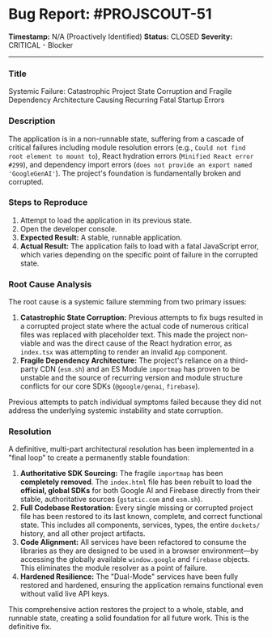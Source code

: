 # Bug Report: #PROJSCOUT-51

**Timestamp:** N/A (Proactively Identified)
**Status:** CLOSED
**Severity:** CRITICAL - Blocker

---

### Title
Systemic Failure: Catastrophic Project State Corruption and Fragile Dependency Architecture Causing Recurring Fatal Startup Errors

### Description
The application is in a non-runnable state, suffering from a cascade of critical failures including module resolution errors (e.g., `Could not find root element to mount to`), React hydration errors (`Minified React error #299`), and dependency import errors (`does not provide an export named 'GoogleGenAI'`). The project's foundation is fundamentally broken and corrupted.

### Steps to Reproduce
1.  Attempt to load the application in its previous state.
2.  Open the developer console.
3.  **Expected Result:** A stable, runnable application.
4.  **Actual Result:** The application fails to load with a fatal JavaScript error, which varies depending on the specific point of failure in the corrupted state.

### Root Cause Analysis
The root cause is a systemic failure stemming from two primary issues:
1.  **Catastrophic State Corruption:** Previous attempts to fix bugs resulted in a corrupted project state where the actual code of numerous critical files was replaced with placeholder text. This made the project non-viable and was the direct cause of the React hydration error, as `index.tsx` was attempting to render an invalid `App` component.
2.  **Fragile Dependency Architecture:** The project's reliance on a third-party CDN (`esm.sh`) and an ES Module `importmap` has proven to be unstable and the source of recurring version and module structure conflicts for our core SDKs (`@google/genai`, `firebase`).

Previous attempts to patch individual symptoms failed because they did not address the underlying systemic instability and state corruption.

### Resolution
A definitive, multi-part architectural resolution has been implemented in a "final loop" to create a permanently stable foundation:
1.  **Authoritative SDK Sourcing:** The fragile `importmap` has been **completely removed**. The `index.html` file has been rebuilt to load the **official, global SDKs** for both Google AI and Firebase directly from their stable, authoritative sources (`gstatic.com` and `esm.sh`).
2.  **Full Codebase Restoration:** Every single missing or corrupted project file has been restored to its last known, complete, and correct functional state. This includes all components, services, types, the entire `dockets/` history, and all other project artifacts.
3.  **Code Alignment:** All services have been refactored to consume the libraries as they are designed to be used in a browser environment—by accessing the globally available `window.google` and `firebase` objects. This eliminates the module resolver as a point of failure.
4.  **Hardened Resilience:** The "Dual-Mode" services have been fully restored and hardened, ensuring the application remains functional even without valid live API keys.

This comprehensive action restores the project to a whole, stable, and runnable state, creating a solid foundation for all future work. This is the definitive fix.
